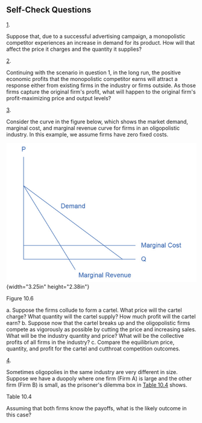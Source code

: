 ## Self-Check Questions

[1](http://openstax.org/books/principles-microeconomics-3e/pages/chapter-10#fs-idm64669072-solution).

Suppose that, due to a successful advertising campaign, a monopolistic
competitor experiences an increase in demand for its product. How will
that affect the price it charges and the quantity it supplies?

[2](http://openstax.org/books/principles-microeconomics-3e/pages/chapter-10#fs-idm141628400-solution).

Continuing with the scenario in question 1, in the long run, the
positive economic profits that the monopolistic competitor earns will
attract a response either from existing firms in the industry or firms
outside. As those firms capture the original firm's profit, what will
happen to the original firm's profit-maximizing price and output levels?

[3](http://openstax.org/books/principles-microeconomics-3e/pages/chapter-10#fs-idm16606608-solution).

Consider the curve in the figure below, which shows the market demand,
marginal cost, and marginal revenue curve for firms in an oligopolistic
industry. In this example, we assume firms have zero fixed costs.

![](media/10-self-check-questions_rId28.jpeg){width="3.25in" height="2.38in"}

Figure 10.6

a.  Suppose the firms collude to form a cartel. What price will the
    cartel charge? What quantity will the cartel supply? How much profit
    will the cartel earn?
b.  Suppose now that the cartel breaks up and the oligopolistic firms
    compete as vigorously as possible by cutting the price and
    increasing sales. What will be the industry quantity and price? What
    will be the collective profits of all firms in the industry?
c.  Compare the equilibrium price, quantity, and profit for the cartel
    and cutthroat competition outcomes.

[4](http://openstax.org/books/principles-microeconomics-3e/pages/chapter-10#fs-idp37882656-solution).

Sometimes oligopolies in the same industry are very different in size.
Suppose we have a duopoly where one firm (Firm A) is large and the other
firm (Firm B) is small, as the prisoner's dilemma box in [Table
10.4](#Table_10_05) shows.

Table 10.4

Assuming that both firms know the payoffs, what is the likely outcome in
this case?

